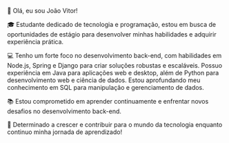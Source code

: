 👋 Olá, eu sou João Vitor!

🎓 Estudante dedicado de tecnologia e programação, estou em busca de oportunidades de estágio para desenvolver minhas habilidades e adquirir experiência prática.

💻 Tenho um forte foco no desenvolvimento back-end, com habilidades em Node.js, Spring e Django para criar soluções robustas e escaláveis. Possuo experiência em Java para aplicações web e desktop, além de Python para desenvolvimento web e ciência de dados. Estou aprofundando meu conhecimento em SQL para manipulação e gerenciamento de dados.

📚 Estou comprometido em aprender continuamente e enfrentar novos desafios no desenvolvimento back-end.

🌱 Determinado a crescer e contribuir para o mundo da tecnologia enquanto continuo minha jornada de aprendizado!
